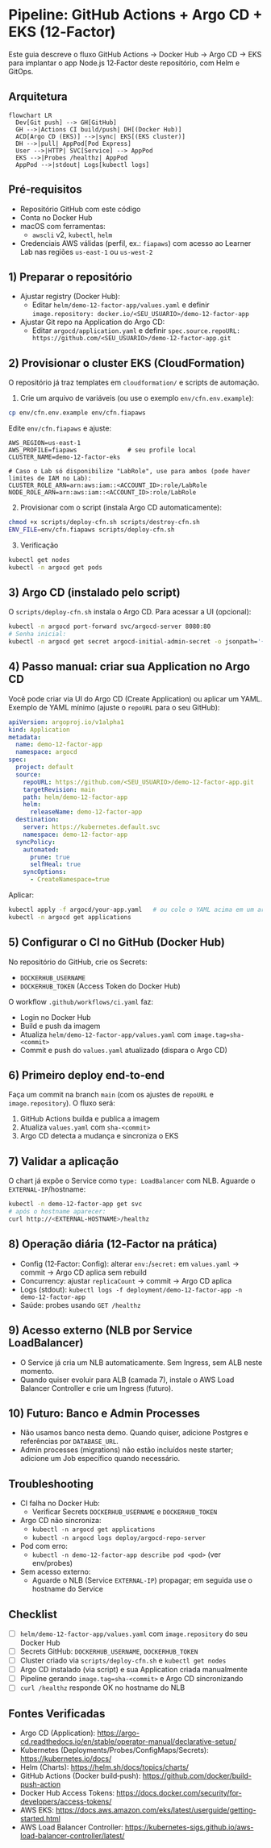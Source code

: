 # Pipeline: GitHub Actions + Argo CD + EKS (12‑Factor)

Este guia descreve o fluxo GitHub Actions → Docker Hub → Argo CD → EKS para implantar o app Node.js 12‑Factor deste repositório, com Helm e GitOps.

## Arquitetura
```mermaid
flowchart LR
  Dev[Git push] --> GH[GitHub]
  GH -->|Actions CI build/push| DH[(Docker Hub)]
  ACD[Argo CD (EKS)] -->|sync| EKS[(EKS cluster)]
  DH -->|pull| AppPod[Pod Express]
  User -->|HTTP| SVC[Service] --> AppPod
  EKS -->|Probes /healthz| AppPod
  AppPod -->|stdout| Logs[kubectl logs]
```

## Pré‑requisitos
- Repositório GitHub com este código
- Conta no Docker Hub
- macOS com ferramentas:
  - `awscli` v2, `kubectl`, `helm`
- Credenciais AWS válidas (perfil, ex.: `fiapaws`) com acesso ao Learner Lab nas regiões `us-east-1` ou `us-west-2`

## 1) Preparar o repositório
- Ajustar registry (Docker Hub):
  - Editar `helm/demo-12-factor-app/values.yaml` e definir `image.repository: docker.io/<SEU_USUARIO>/demo-12-factor-app`
- Ajustar Git repo na Application do Argo CD:
  - Editar `argocd/application.yaml` e definir `spec.source.repoURL: https://github.com/<SEU_USUARIO>/demo-12-factor-app.git`

## 2) Provisionar o cluster EKS (CloudFormation)
O repositório já traz templates em `cloudformation/` e scripts de automação.

1. Crie um arquivo de variáveis (ou use o exemplo `env/cfn.env.example`):
```bash
cp env/cfn.env.example env/cfn.fiapaws
```
Edite `env/cfn.fiapaws` e ajuste:
```dotenv
AWS_REGION=us-east-1
AWS_PROFILE=fiapaws              # seu profile local
CLUSTER_NAME=demo-12-factor-eks

# Caso o Lab só disponibilize "LabRole", use para ambos (pode haver limites de IAM no Lab):
CLUSTER_ROLE_ARN=arn:aws:iam::<ACCOUNT_ID>:role/LabRole
NODE_ROLE_ARN=arn:aws:iam::<ACCOUNT_ID>:role/LabRole
```

2. Provisionar com o script (instala Argo CD automaticamente):
```bash
chmod +x scripts/deploy-cfn.sh scripts/destroy-cfn.sh
ENV_FILE=env/cfn.fiapaws scripts/deploy-cfn.sh
```

3. Verificação
```bash
kubectl get nodes
kubectl -n argocd get pods
```

## 3) Argo CD (instalado pelo script)
O `scripts/deploy-cfn.sh` instala o Argo CD. Para acessar a UI (opcional):
```bash
kubectl -n argocd port-forward svc/argocd-server 8080:80
# Senha inicial:
kubectl -n argocd get secret argocd-initial-admin-secret -o jsonpath='{.data.password}' | base64 -d; echo
```

## 4) Passo manual: criar sua Application no Argo CD
Você pode criar via UI do Argo CD (Create Application) ou aplicar um YAML. Exemplo de YAML mínimo (ajuste o `repoURL` para o seu GitHub):
```yaml
apiVersion: argoproj.io/v1alpha1
kind: Application
metadata:
  name: demo-12-factor-app
  namespace: argocd
spec:
  project: default
  source:
    repoURL: https://github.com/<SEU_USUARIO>/demo-12-factor-app.git
    targetRevision: main
    path: helm/demo-12-factor-app
    helm:
      releaseName: demo-12-factor-app
  destination:
    server: https://kubernetes.default.svc
    namespace: demo-12-factor-app
  syncPolicy:
    automated:
      prune: true
      selfHeal: true
    syncOptions:
      - CreateNamespace=true
```
Aplicar:
```bash
kubectl apply -f argocd/your-app.yaml   # ou cole o YAML acima em um arquivo e aplique
kubectl -n argocd get applications
```

## 5) Configurar o CI no GitHub (Docker Hub)
No repositório do GitHub, crie os Secrets:
- `DOCKERHUB_USERNAME`
- `DOCKERHUB_TOKEN` (Access Token do Docker Hub)

O workflow `.github/workflows/ci.yaml` faz:
- Login no Docker Hub
- Build e push da imagem
- Atualiza `helm/demo-12-factor-app/values.yaml` com `image.tag=sha-<commit>`
- Commit e push do `values.yaml` atualizado (dispara o Argo CD)

## 6) Primeiro deploy end‑to‑end
Faça um commit na branch `main` (com os ajustes de `repoURL` e `image.repository`). O fluxo será:
1. GitHub Actions builda e publica a imagem
2. Atualiza `values.yaml` com `sha-<commit>`
3. Argo CD detecta a mudança e sincroniza o EKS

## 7) Validar a aplicação
O chart já expõe o Service como `type: LoadBalancer` com NLB. Aguarde o `EXTERNAL-IP`/hostname:
```bash
kubectl -n demo-12-factor-app get svc
# após o hostname aparecer:
curl http://<EXTERNAL-HOSTNAME>/healthz
```

## 8) Operação diária (12‑Factor na prática)
- Config (12‑Factor: Config): alterar `env:`/`secret:` em `values.yaml` → commit → Argo CD aplica sem rebuild
- Concurrency: ajustar `replicaCount` → commit → Argo CD aplica
- Logs (stdout): `kubectl logs -f deployment/demo-12-factor-app -n demo-12-factor-app`
- Saúde: probes usando `GET /healthz`

## 9) Acesso externo (NLB por Service LoadBalancer)
- O Service já cria um NLB automaticamente. Sem Ingress, sem ALB neste momento.
- Quando quiser evoluir para ALB (camada 7), instale o AWS Load Balancer Controller e crie um Ingress (futuro).

## 10) Futuro: Banco e Admin Processes
- Não usamos banco nesta demo. Quando quiser, adicione Postgres e referências por `DATABASE_URL`.
- Admin processes (migrations) não estão incluídos neste starter; adicione um Job específico quando necessário.

## Troubleshooting
- CI falha no Docker Hub:
  - Verificar Secrets `DOCKERHUB_USERNAME` e `DOCKERHUB_TOKEN`
- Argo CD não sincroniza:
  - `kubectl -n argocd get applications`
  - `kubectl -n argocd logs deploy/argocd-repo-server`
- Pod com erro:
  - `kubectl -n demo-12-factor-app describe pod <pod>` (ver env/probes)
- Sem acesso externo:
  - Aguarde o NLB (Service `EXTERNAL-IP`) propagar; em seguida use o hostname do Service

## Checklist
- [ ] `helm/demo-12-factor-app/values.yaml` com `image.repository` do seu Docker Hub
- [ ] Secrets GitHub: `DOCKERHUB_USERNAME`, `DOCKERHUB_TOKEN`
- [ ] Cluster criado via `scripts/deploy-cfn.sh` e `kubectl get nodes`
- [ ] Argo CD instalado (via script) e sua Application criada manualmente
- [ ] Pipeline gerando `image.tag=sha-<commit>` e Argo CD sincronizando
- [ ] `curl /healthz` responde OK no hostname do NLB

## Fontes Verificadas
- Argo CD (Application): https://argo-cd.readthedocs.io/en/stable/operator-manual/declarative-setup/
- Kubernetes (Deployments/Probes/ConfigMaps/Secrets): https://kubernetes.io/docs/
- Helm (Charts): https://helm.sh/docs/topics/charts/
- GitHub Actions (Docker build‑push): https://github.com/docker/build-push-action
- Docker Hub Access Tokens: https://docs.docker.com/security/for-developers/access-tokens/
- AWS EKS: https://docs.aws.amazon.com/eks/latest/userguide/getting-started.html
- AWS Load Balancer Controller: https://kubernetes-sigs.github.io/aws-load-balancer-controller/latest/
